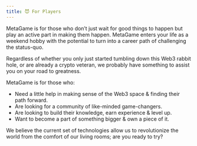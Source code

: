 ```yaml
---
title: 😈 For Players
---
```


MetaGame is for those who don’t just wait for good things to happen but play an active part in making them happen. MetaGame enters your life as a weekend hobby with the potential to turn into a career path of challenging the status-quo.



Regardless of whether you only just started tumbling down this Web3 rabbit hole, or are already a crypto veteran, we probably have something to assist you on your road to greatness.



MetaGame is for those who:

-   Need a little help in making sense of the Web3 space & finding their path forward.
-   Are looking for a community of like-minded game-changers.
-   Are looking to build their knowledge, earn experience & level up.
-   Want to become a part of something bigger & own a piece of it.




We believe the current set of technologies allow us to revolutionize the world from the comfort of our living rooms; are you ready to try?
